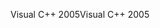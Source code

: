 <span data-ttu-id="87da4-101">Visual C++ 2005</span><span class="sxs-lookup"><span data-stu-id="87da4-101">Visual C++ 2005</span></span>